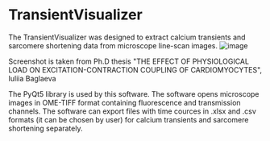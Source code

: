# TransientVisualizer
The TransientVisualizer was designed to extract calcium transients and sarcomere shortening data from microscope line-scan images.
![image](https://github.com/IuliiaBaglaeva/TransientVisualizer/assets/108415908/7c6a3a36-3fb8-428e-9a86-2378e74e176d)

Screenshot is taken from Ph.D thesis "THE EFFECT OF PHYSIOLOGICAL LOAD ON EXCITATION-CONTRACTION COUPLING OF CARDIOMYOCYTES", Iuliia Baglaeva

The PyQt5 library is used by this software. The software opens microscope images in OME-TIFF format containing fluorescence and transmission channels. 
The software can export files with time cources in .xlsx and .csv formats (it can be chosen by user) for calcium transients and sarcomere shortening separately.
